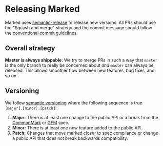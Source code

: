 # Releasing Marked

Marked uses [semantic-release](https://github.com/semantic-release/semantic-release) to release new versions. All PRs should use the "Squash and merge" strategy and the commit message should follow the [conventional commit guidelines](https://www.conventionalcommits.org/).

## Overall strategy

**Master is always shippable:** We try to merge PRs in such a way that `master` is the only branch to really be concerned about *and* `master` can always be released. This allows smoother flow between new features, bug fixes, and so on.

## Versioning

We follow [semantic versioning](https://semver.org) where the following sequence is true `[major].[minor].[patch]`:

1. **Major:** There is at least one change to the public API or a break from the [CommonMark](https://spec.commonmark.org/current/) or [GFM](https://github.github.com/gfm/) spec.
2. **Minor:** There is at least one new feature added to the public API.
3. **Patch:** Changes that move marked closer to spec compliance or change a public API that does not break backwards compatibility.
